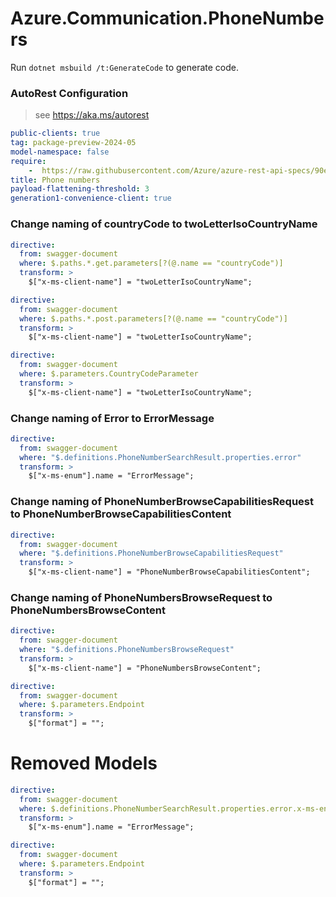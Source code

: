 # Azure.Communication.PhoneNumbers

Run `dotnet msbuild /t:GenerateCode` to generate code.

### AutoRest Configuration
> see https://aka.ms/autorest

``` yaml
public-clients: true
tag: package-preview-2024-05
model-namespace: false
require:
    -  https://raw.githubusercontent.com/Azure/azure-rest-api-specs/90ed80785885293a5f7401e1e2b03dc9ced63277/specification/communication/data-plane/PhoneNumbers/readme.md
title: Phone numbers
payload-flattening-threshold: 3
generation1-convenience-client: true
```

### Change naming of countryCode to twoLetterIsoCountryName
``` yaml
directive:
  from: swagger-document
  where: $.paths.*.get.parameters[?(@.name == "countryCode")]
  transform: >
    $["x-ms-client-name"] = "twoLetterIsoCountryName";
```

``` yaml
directive:
  from: swagger-document
  where: $.paths.*.post.parameters[?(@.name == "countryCode")]
  transform: >
    $["x-ms-client-name"] = "twoLetterIsoCountryName";
```

``` yaml
directive:
  from: swagger-document
  where: $.parameters.CountryCodeParameter
  transform: >
    $["x-ms-client-name"] = "twoLetterIsoCountryName";
```


### Change naming of Error to ErrorMessage
``` yaml
directive:
  from: swagger-document
  where: "$.definitions.PhoneNumberSearchResult.properties.error"
  transform: >
    $["x-ms-enum"].name = "ErrorMessage";
```

### Change naming of PhoneNumberBrowseCapabilitiesRequest to PhoneNumberBrowseCapabilitiesContent
``` yaml
directive:
  from: swagger-document
  where: "$.definitions.PhoneNumberBrowseCapabilitiesRequest"
  transform: >
    $["x-ms-client-name"] = "PhoneNumberBrowseCapabilitiesContent";
```


### Change naming of PhoneNumbersBrowseRequest to PhoneNumbersBrowseContent
``` yaml
directive:
  from: swagger-document
  where: "$.definitions.PhoneNumbersBrowseRequest"
  transform: >
    $["x-ms-client-name"] = "PhoneNumbersBrowseContent";
```

``` yaml
directive:
  from: swagger-document
  where: $.parameters.Endpoint
  transform: >
    $["format"] = "";
```

# Removed Models
``` yaml
directive:
  from: swagger-document
  where: $.definitions.PhoneNumberSearchResult.properties.error.x-ms-enum
  transform: >
    $["x-ms-enum"].name = "ErrorMessage";
```

``` yaml
directive:
  from: swagger-document
  where: $.parameters.Endpoint
  transform: >
    $["format"] = "";
```

